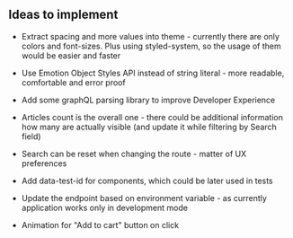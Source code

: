 ## Ideas to implement

- Extract spacing and more values into theme - currently there are only colors and font-sizes. Plus using
  styled-system, so the usage of them would be easier and faster

- Use Emotion Object Styles API instead of string literal - more readable, comfortable and error proof

- Add some graphQL parsing library to improve Developer Experience

- Articles count is the overall one - there could be additional information how many are actually
  visible (and update it while filtering by Search field)

- Search can be reset when changing the route - matter of UX preferences

- Add data-test-id for components, which could be later used in tests

- Update the endpoint based on environment variable - as currently application works only in development mode

- Animation for "Add to cart" button on click
